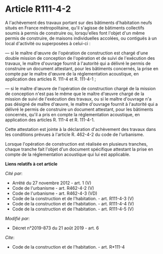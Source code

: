 # Article R111-4-2

A l'achèvement des travaux portant sur des bâtiments d'habitation neufs situés en France métropolitaine, qu'il s'agisse de
bâtiments collectifs soumis à permis de construire ou, lorsqu'elles font l'objet d'un même permis de construire, de maisons
individuelles accolées, ou contiguës à un local d'activité ou superposées à celui-ci :

― si le maître d'œuvre de l'opération de construction est chargé d'une double mission de conception de l'opération et de
suivi de l'exécution des travaux, le maître d'ouvrage fournit à l'autorité qui a délivré le permis de construire un document
attestant, pour les bâtiments concernés, la prise en compte par le maître d'œuvre de la réglementation acoustique, en
application des articles R. 111-4 et R. 111-4-1 ;

― si le maître d'œuvre de l'opération de construction chargé de la mission de conception n'est pas le même que le maître
d'œuvre chargé de la mission de suivi de l'exécution des travaux, ou si le maître d'ouvrage n'a pas désigné de maître
d'œuvre, le maître d'ouvrage fournit à l'autorité qui a délivré le permis de construire un document attestant, pour les
bâtiments concernés, qu'il a pris en compte la réglementation acoustique, en application des articles R. 111-4 et R. 111-4-1.

Cette attestation est jointe à la déclaration d'achèvement des travaux dans les conditions prévues à l'article R. 462-4-2 du
code de l'urbanisme.

Lorsque l'opération de construction est réalisée en plusieurs tranches, chaque tranche fait l'objet d'un document spécifique
attestant la prise en compte de la réglementation acoustique qui lui est applicable.

**Liens relatifs à cet article**

_Cité par_:

  - Arrêté du 27 novembre 2012 - art. 1 (V)
  - Code de l'urbanisme - art. R462-4-2 (V)
  - Code de l'urbanisme - art. R462-4-3 (VD)
  - Code de la construction et de l'habitation. - art. R111-4-3 (V)
  - Code de la construction et de l'habitation. - art. R111-4-4 (V)
  - Code de la construction et de l'habitation. - art. R111-4-5 (V)

_Modifié par_:

  - Décret n°2019-873 du 21 août 2019 - art. 6

_Cite_:

  - Code de la construction et de l'habitation. - art. R*111-4
